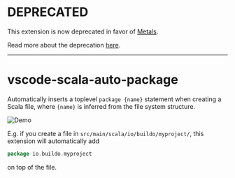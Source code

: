 
# DEPRECATED

This extension is now deprecated in favor of [Metals](https://scalameta.org/metals).

Read more about the deprecation [here](./MIGRATING.md).

---

# vscode-scala-auto-package

Automatically inserts a toplevel `package {name}` statement when creating a Scala
file, where `{name}` is inferred from the file system structure.

![Demo](assets/demo.gif)

E.g. if you create a file in `src/main/scala/io/buildo/myproject/`, this
extension will automatically add

```scala
package io.buildo.myproject
```

on top of the file.
